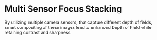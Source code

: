 # Multi Sensor Focus Stacking
By utilizing multiple camera sensors, that capture different depth of fields, smart compositing of these images lead to enhanced Depth of Field while retaining contrast and sharpness.
